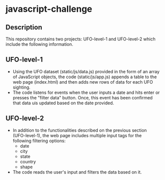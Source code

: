 # javascript-challenge
## Description
This repository contains two projects: UFO-level-1 and UFO-level-2 which include the following information.

## UFO-level-1
- Using the UFO dataset (static/js/data.js) provided in the form of an array of JavaScript objects, the code (static/js/app.js) appends a table to the web page (index.html) and then adds new rows of data for each UFO sighting.
- The code listens for events when the user inputs a date and hits enter or presses the "filter data" button. Once, this event has been confirmed that data uis updated based on the date provided.

## UFO-level-2
- In addition to the functionalities described on the previous section (UFO-level-1), the web page includes multiple input tags for the following filtering options:
  - date
  - city
  - state
  - country
  - shape
- The code reads the user's input and filters the data based on it. 
